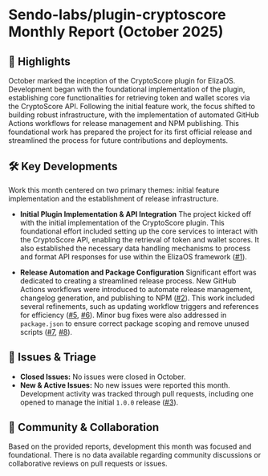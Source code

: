 # Sendo-labs/plugin-cryptoscore Monthly Report (October 2025)

## 🚀 Highlights
October marked the inception of the CryptoScore plugin for ElizaOS. Development began with the foundational implementation of the plugin, establishing core functionalities for retrieving token and wallet scores via the CryptoScore API. Following the initial feature work, the focus shifted to building robust infrastructure, with the implementation of automated GitHub Actions workflows for release management and NPM publishing. This foundational work has prepared the project for its first official release and streamlined the process for future contributions and deployments.

## 🛠️ Key Developments
Work this month centered on two primary themes: initial feature implementation and the establishment of release infrastructure.

-   **Initial Plugin Implementation & API Integration**
    The project kicked off with the initial implementation of the CryptoScore plugin. This foundational effort included setting up the core services to interact with the CryptoScore API, enabling the retrieval of token and wallet scores. It also established the necessary data handling mechanisms to process and format API responses for use within the ElizaOS framework ([#1](https://github.com/Sendo-labs/plugin-cryptoscore/pull/1)).

-   **Release Automation and Package Configuration**
    Significant effort was dedicated to creating a streamlined release process. New GitHub Actions workflows were introduced to automate release management, changelog generation, and publishing to NPM ([#2](https://github.com/Sendo-labs/plugin-cryptoscore/pull/2)). This work included several refinements, such as updating workflow triggers and references for efficiency ([#5](https://github.com/Sendo-labs/plugin-cryptoscore/pull/5), [#6](https://github.com/Sendo-labs/plugin-cryptoscore/pull/6)). Minor bug fixes were also addressed in `package.json` to ensure correct package scoping and remove unused scripts ([#7](https://github.com/Sendo-labs/plugin-cryptoscore/pull/7), [#8](https://github.com/Sendo-labs/plugin-cryptoscore/pull/8)).

## 🐛 Issues & Triage
-   **Closed Issues:** No issues were closed in October.
-   **New & Active Issues:** No new issues were reported this month. Development activity was tracked through pull requests, including one opened to manage the initial `1.0.0` release ([#3](https://github.com/Sendo-labs/plugin-cryptoscore/pull/3)).

## 💬 Community & Collaboration
Based on the provided reports, development this month was focused and foundational. There is no data available regarding community discussions or collaborative reviews on pull requests or issues.